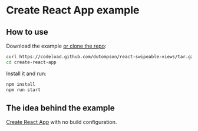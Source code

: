 # Create React App example

## How to use

Download the example [or clone the repo](https://github.com/dutompson/react-swipeable-views):

```bash
curl https://codeload.github.com/dutompson/react-swipeable-views/tar.gz/v1-beta | tar -xz --strip=2 react-swipeable-views-master/examples/create-react-app
cd create-react-app
```

Install it and run:

```bash
npm install
npm run start
```

## The idea behind the example

[Create React App](https://github.com/facebookincubator/create-react-app) with no build configuration.
